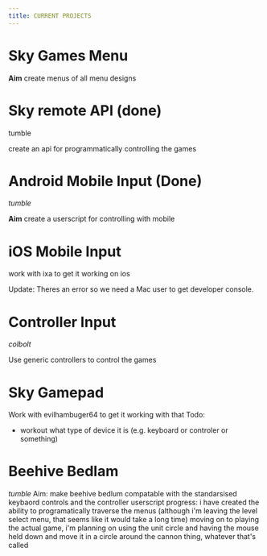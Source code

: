 ```yaml
---
title: CURRENT PROJECTS
---
```

# Sky Games Menu

**Aim** create menus of all menu designs

# Sky remote  API (done)

tumble

create an api for programmatically controlling the games

# Android Mobile Input  (Done)

*tumble*

**Aim** create a userscript for controlling with mobile
# iOS Mobile Input

work with ixa to get it working on ios

Update: Theres an error so we need a Mac user to get developer console.
# Controller Input

*colbolt*

Use generic controllers to control the games

# Sky Gamepad

Work with evilhambuger64 to get it working with that
 Todo:
 - workout what type of device it is (e.g. keyboard or controler or something)

# Beehive Bedlam
*tumble*
Aim: make beehive bedlum compatable with the standarsised keybaord controls and the controller userscript
progress:
i have created the ability to programatically traverse the menus (although i'm leaving the level select menu, that seems like it would take a long time)
moving on to playing the actual game, i'm planning on using the unit circle and having the mouse held down and move it in a circle around the cannon thing, whatever that's called
